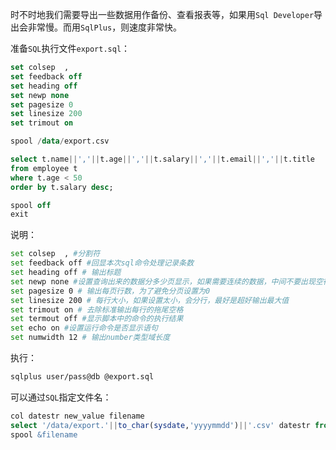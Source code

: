 时不时地我们需要导出一些数据用作备份、查看报表等，如果用`Sql Developer`导出会非常慢。而用`SqlPlus`，则速度非常快。



准备`SQL`执行文件`export.sql`：

```sql
set colsep  ,
set feedback off
set heading off
set newp none
set pagesize 0
set linesize 200
set trimout on

spool /data/export.csv

select t.name||','||t.age||','||t.salary||','||t.email||','||t.title
from employee t
where t.age < 50
order by t.salary desc;  

spool off  
exit
```

说明：

```bash
set colsep  , #分割符
set feedback off #回显本次sql命令处理记录条数
set heading off # 输出标题
set newp none #设置查询出来的数据分多少页显示，如果需要连续的数据，中间不要出现空行就把newp设置为none
set pagesize 0 # 输出每页行数，为了避免分页设置为0
set linesize 200 # 每行大小，如果设置太小，会分行，最好是超好输出最大值
set trimout on # 去除标准输出每行的拖尾空格
set termout off #显示脚本中的命令的执行结果
set echo on #设置运行命令是否显示语句
set numwidth 12 # 输出number类型域长度
```



执行：

```bash
sqlplus user/pass@db @export.sql
```



可以通过`SQL`指定文件名：

```sql
col datestr new_value filename
select '/data/export.'||to_char(sysdate,'yyyymmdd')||'.csv' datestr from dual;
spool &filename
```

